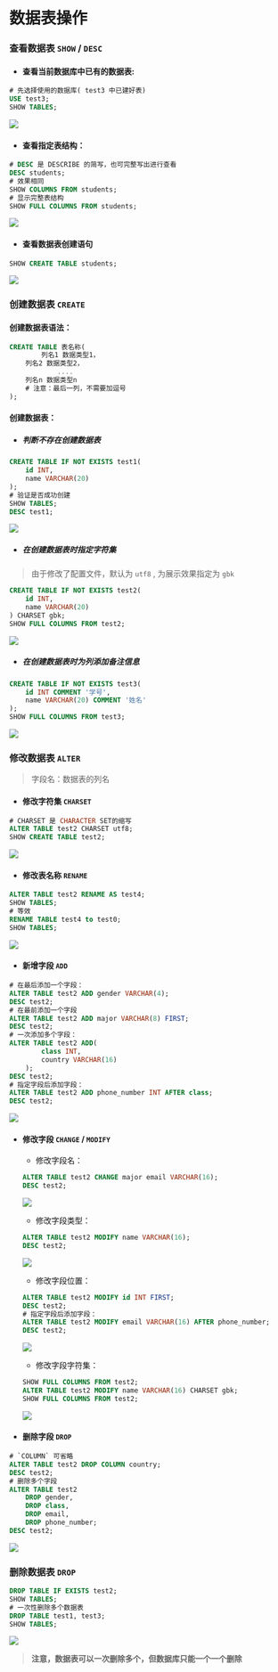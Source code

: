 # 数据表操作

### 查看数据表 `SHOW` / `DESC`

+ #### 查看当前数据库中已有的数据表:

```sql
# 先选择使用的数据库( test3 中已建好表)
USE test3;
SHOW TABLES;
```

![ ](img/2-2-1.jpg)

+ #### 查看指定表结构： 

```sql
# DESC 是 DESCRIBE 的简写，也可完整写出进行查看
DESC students;
# 效果相同
SHOW COLUMNS FROM students;
# 显示完整表结构
SHOW FULL COLUMNS FROM students;
```

![ ](img/2-2-2.jpg)

+ #### 查看数据表创建语句

```sql
SHOW CREATE TABLE students;
```

![ ](img/2-2-3.jpg)

### 创建数据表 `CREATE`

#### 创建数据表语法：

```sql
CREATE TABLE 表名称(
​        列名1 数据类型1，
    列名2 数据类型2，
            ....
    列名n 数据类型n
    # 注意：最后一列，不需要加逗号
);
```

#### 创建数据表：

+ ##### 判断不存在创建数据表

```sql
CREATE TABLE IF NOT EXISTS test1(
    id INT,
    name VARCHAR(20)
);
# 验证是否成功创建
SHOW TABLES;
DESC test1;
```
![ ](img/2-2-4.jpg)

+ ##### 在创建数据表时指定字符集

> 由于修改了配置文件，默认为 `utf8` , 为展示效果指定为 `gbk`

```sql
CREATE TABLE IF NOT EXISTS test2(
    id INT,
    name VARCHAR(20)
) CHARSET gbk;
SHOW FULL COLUMNS FROM test2;
```

![ ](img/2-2-5.jpg)

+ ##### 在创建数据表时为列添加备注信息

```sql
CREATE TABLE IF NOT EXISTS test3(
    id INT COMMENT '学号',
    name VARCHAR(20) COMMENT '姓名'
);
SHOW FULL COLUMNS FROM test3;
```

![ ](img/2-2-6.jpg)

### 修改数据表 `ALTER`

>  字段名：数据表的列名

+ #### 修改字符集  `CHARSET`

```sql
# CHARSET 是 CHARACTER SET的缩写
ALTER TABLE test2 CHARSET utf8;
SHOW CREATE TABLE test2;
```

![ ](img/2-2-7.jpg)

+ #### 修改表名称  `RENAME`

```sql
ALTER TABLE test2 RENAME AS test4;
SHOW TABLES;
# 等效
RENAME TABLE test4 to test0;
SHOW TABLES;
```

![ ](img/2-2-8.jpg)

+ #### 新增字段 `ADD`

```sql
# 在最后添加一个字段：
ALTER TABLE test2 ADD gender VARCHAR(4);
DESC test2;
# 在最前添加一个字段
ALTER TABLE test2 ADD major VARCHAR(8) FIRST;
DESC test2;
# 一次添加多个字段：
ALTER TABLE test2 ADD(
        class INT,
        country VARCHAR(16)
    );
DESC test2;
# 指定字段后添加字段：
ALTER TABLE test2 ADD phone_number INT AFTER class;
DESC test2;
```

![ ](img/2-2-9.jpg)

+ #### 修改字段 `CHANGE` / `MODIFY`

    + 修改字段名：

    ```sql
    ALTER TABLE test2 CHANGE major email VARCHAR(16);
    DESC test2;
    ```

    ![ ](img/2-2-10.jpg)

    + 修改字段类型：

    ```sql
    ALTER TABLE test2 MODIFY name VARCHAR(16);
    DESC test2;
    ```

    ![ ](img/2-2-11.jpg)

    + 修改字段位置：

    ```sql
    ALTER TABLE test2 MODIFY id INT FIRST;
    DESC test2;
    # 指定字段后添加字段：
    ALTER TABLE test2 MODIFY email VARCHAR(16) AFTER phone_number;
    DESC test2;
    ```

    ![ ](img/2-2-12.jpg)

    + 修改字段字符集：

    ```sql
    SHOW FULL COLUMNS FROM test2;
    ALTER TABLE test2 MODIFY name VARCHAR(16) CHARSET gbk;
    SHOW FULL COLUMNS FROM test2;
    ```

    ![ ](img/2-2-13.jpg)

+ #### 删除字段 `DROP`

```sql
# `COLUMN` 可省略
ALTER TABLE test2 DROP COLUMN country;
DESC test2;
# 删除多个字段
ALTER TABLE test2
    DROP gender,
    DROP class,
    DROP email,
    DROP phone_number;
DESC test2;
```

![ ](img/2-2-14.jpg)


### 删除数据表 `DROP`

```sql
DROP TABLE IF EXISTS test2;
SHOW TABLES;
# 一次性删除多个数据表
DROP TABLE test1, test3;
SHOW TABLES;
```

![ ](img/2-2-15.jpg)

> **注意，数据表可以一次删除多个，但数据库只能一个一个删除**

